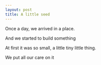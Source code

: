```yaml
---
layout: post
title: A little seed
---
```


Once a day, we arrived in a place.

And we started to build something

At first it was so small, a little tiny little thing.

We put all our care on it